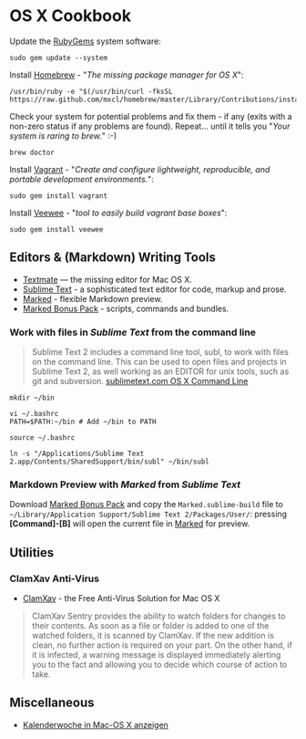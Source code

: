 # OS X Cookbook

Update the [RubyGems][rubygems] system software:

    sudo gem update --system

Install [Homebrew][homebrew] - "*The missing package manager for OS X*":

    /usr/bin/ruby -e "$(/usr/bin/curl -fksSL https://raw.github.com/mxcl/homebrew/master/Library/Contributions/install_homebrew.rb)"

Check your system for potential problems and fix them - if any (exits with a non-zero status if any problems are found). Repeat... until it tells you "*Your system is raring to brew.*" :-)

    brew doctor

Install [Vagrant][vagrant] - "*Create and configure lightweight, reproducible, and portable development environments.*":

    sudo gem install vagrant

Install [Veewee][veewee] - "*tool to easily build vagrant base boxes*":

    sudo gem install veewee

## Editors & (Markdown) Writing Tools

- [Textmate][textmate] — the missing editor for Mac OS X.
- [Sublime Text][sublimetext] -  a sophisticated text editor for code, markup and prose.
- [Marked][marked] - flexible Markdown preview.
- [Marked Bonus Pack][marked-bonus-pack] - scripts, commands and bundles.
 
### Work with files in *Sublime Text* from the command line

> Sublime Text 2 includes a command line tool, subl, to work with files on the
> command line. This can be used to open files and projects in Sublime Text 2, 
> as well working as an EDITOR for unix tools, such as git and subversion.
> [sublimetext.com OS X Command Line](http://www.sublimetext.com/docs/2/osx_command_line.html)

    mkdir ~/bin

    vi ~/.bashrc
    PATH=$PATH:~/bin # Add ~/bin to PATH

    source ~/.bashrc

    ln -s "/Applications/Sublime Text 2.app/Contents/SharedSupport/bin/subl" ~/bin/subl

### Markdown Preview with *Marked* from *Sublime Text*

Download [Marked Bonus Pack][marked-bonus-pack] and copy the `Marked.sublime-build` file to `~/Library/Application Support/Sublime Text 2/Packages/User/`: pressing **[Command]-[B]** will open the current file in [Marked][marked] for preview.


## Utilities

### ClamXav Anti-Virus

- [ClamXav][clamxav] - the Free Anti-Virus Solution for Mac OS X

> ClamXav Sentry provides the ability to watch folders for changes to their contents.
> As soon as a file or folder is added to one of the watched folders, it is scanned 
> by ClamXav. If the new addition is clean, no further action is required on your part. 
> On the other hand, if it is infected, a warning message is displayed immediately 
> alerting you to the fact and allowing you to decide which course of action to take.


## Miscellaneous

- [Kalenderwoche in Mac-OS X anzeigen](http://www.macwelt.de/artikel/_Tipps/371756/kalenderwoche_in_mac_os_x_anzeigen/1)

[rubygems]: http://rubygems.org/ "RubyGems"
[homebrew]: http://mxcl.github.com/homebrew/ "Homebrew"
[vagrant]: http://vagrantup.com/ "Vagrant"
[veewee]: https://github.com/jedi4ever/veewee "Veewee"
[textmate]: http://macromates.com/ "Textmate"
[sublimetext]: http://www.sublimetext.com/ "Sublime Text"
[marked]: http://markedapp.com/ "Marked"
[marked-bonus-pack]: http://support.markedapp.com/kb/how-to-tips-and-tricks/marked-bonus-pack-scripts-commands-and-bundles "Marked Bonus Pack"
[clamxav]: http://www.clamxav.com/ "ClamXav"